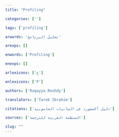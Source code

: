 ```yaml
---
title: "Profiling"

categories: ['']

tags: ['profiling']

arwords: 'تحليل البرنامج'

arexps: []

enwords: ['Profiling']

enexps: []

arlexicons: ['ح']

enlexicons: ['P']

authors: ['Ruqayya Roshdy']

translators: ['Tarek Ibrahim']

citations: ['دليل أكسفورد في السانيات الحاسوبية']

sources: ['المنظمة العربية للترجمة']

slug: ""
---
```


